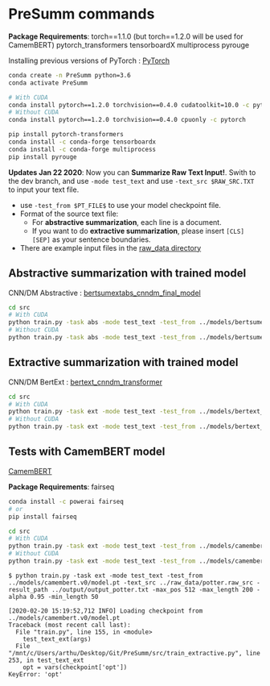 # PreSumm commands

**Package Requirements**: torch==1.1.0 (but torch==1.2.0 will be used for CamemBERT) pytorch_transformers tensorboardX multiprocess pyrouge

Installing previous versions of PyTorch : [PyTorch](https://pytorch.org/get-started/previous-versions/)

```bash
conda create -n PreSumm python=3.6
conda activate PreSumm

# With CUDA
conda install pytorch==1.2.0 torchvision==0.4.0 cudatoolkit=10.0 -c pytorch
# Without CUDA
conda install pytorch==1.2.0 torchvision==0.4.0 cpuonly -c pytorch

pip install pytorch-transformers
conda install -c conda-forge tensorboardx
conda install -c conda-forge multiprocess
pip install pyrouge
```

**Updates Jan 22 2020**: Now you can **Summarize Raw Text Input!**. Swith to the dev branch, and use `-mode test_text` and use `-text_src $RAW_SRC.TXT` to input your text file.

* use `-test_from $PT_FILE$` to use your model checkpoint file.
* Format of the source text file:
  * For **abstractive summarization**, each line is a document.
  * If you want to do **extractive summarization**, please insert `[CLS] [SEP]` as your sentence boundaries.
* There are example input files in the [raw_data directory](https://github.com/nlpyang/PreSumm/tree/dev/raw_data)

## Abstractive summarization with trained model

CNN/DM Abstractive : [bertsumextabs_cnndm_final_model](https://drive.google.com/open?id=1-IKVCtc4Q-BdZpjXc4s70_fRsWnjtYLr)

```bash
cd src
# With CUDA
python train.py -task abs -mode test_text -test_from ../models/bertsumextabs_cnndm_final_model/model_step_148000.pt -text_src ../raw_data/temp.raw_src -result_path ../output/output_abs.txt -visible_gpus 0 -max_pos 512 -max_length 200 -alpha 0.95 -min_length 50
# Without CUDA
python train.py -task abs -mode test_text -test_from ../models/bertsumextabs_cnndm_final_model/model_step_148000.pt -text_src ../raw_data/temp.raw_src -result_path ../output/output_abs.txt -max_pos 512 -max_length 200 -alpha 0.95 -min_length 50
```

## Extractive summarization with trained model

CNN/DM BertExt : [bertext_cnndm_transformer](https://drive.google.com/open?id=1kKWoV0QCbeIuFt85beQgJ4v0lujaXobJ)

```bash
cd src
# With CUDA
python train.py -task ext -mode test_text -test_from ../models/bertext_cnndm_transformer/bertext_cnndm_transformer.pt -text_src ../raw_data/temp_ext.raw_src -result_path ../output/output_ext.txt -visible_gpus 0 -max_pos 512 -max_length 200 -alpha 0.95 -min_length 50
# Without CUDA
python train.py -task ext -mode test_text -test_from ../models/bertext_cnndm_transformer/bertext_cnndm_transformer.pt -text_src ../raw_data/temp_ext.raw_src -result_path ../output/output_ext.txt -max_pos 512 -max_length 200 -alpha 0.95 -min_length 50
```

## Tests with CamemBERT model

[CamemBERT](https://camembert-model.fr/)

**Package Requirements**: fairseq

```bash
conda install -c powerai fairseq
# or
pip install fairseq
```

```bash
cd src
# With CUDA
python train.py -task ext -mode test_text -test_from ../models/camembert.v0/model.pt -text_src ../raw_data/potter.raw_src -result_path ../output/output_potter.txt -visible_gpus 0 -max_pos 512 -max_length 200 -alpha 0.95 -min_length 50
# Without CUDA
python train.py -task ext -mode test_text -test_from ../models/camembert.v0/model.pt -text_src ../raw_data/potter.raw_src -result_path ../output/output_potter.txt -max_pos 512 -max_length 200 -alpha 0.95 -min_length 50
```

```
$ python train.py -task ext -mode test_text -test_from ../models/camembert.v0/model.pt -text_src ../raw_data/potter.raw_src -result_path ../output/output_potter.txt -max_pos 512 -max_length 200 -alpha 0.95 -min_length 50

[2020-02-20 15:19:52,712 INFO] Loading checkpoint from ../models/camembert.v0/model.pt
Traceback (most recent call last):
  File "train.py", line 155, in <module>
    test_text_ext(args)
  File "/mnt/c/Users/arthu/Desktop/Git/PreSumm/src/train_extractive.py", line 253, in test_text_ext
    opt = vars(checkpoint['opt'])
KeyError: 'opt'
```